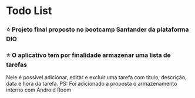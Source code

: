 # Todo List
### :star: Projeto final proposto no bootcamp Santander da plataforma DIO
### :star: O aplicativo tem por finalidade armazenar uma lista de tarefas
Nele é possível adicionar, editar e excluir uma tarefa com título, descrição, data e hora da tarefa.
PS: Foi adicionado a proposta o armazenamento interno com Android Room
